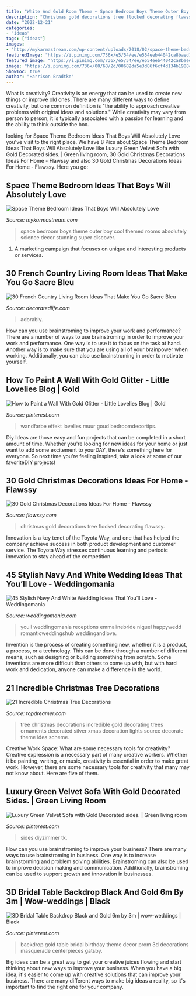 ```yaml
---
title: "White And Gold Room Theme ~ Space Bedroom Boys Theme Outer Boy Cool Themed Rooms Absolutely Science Decor Stunning Super Discover"
description: "Christmas gold decorations tree flocked decorating flawssy"
date: "2022-12-21"
categories:
- "ideas"
tags: ["ideas"]
images:
- "http://mykarmastream.com/wp-content/uploads/2018/02/space-theme-bedroom-12-.jpg"
featuredImage: "https://i.pinimg.com/736x/e5/54/ee/e554eeb44042ca8baed1d8d9df337b2b.jpg"
featured_image: "https://i.pinimg.com/736x/e5/54/ee/e554eeb44042ca8baed1d8d9df337b2b.jpg"
image: "https://i.pinimg.com/736x/00/68/2d/00682da5e3d86f6cf4d134b1988c55c4.jpg"
ShowToc: true
author: "Harrison Bradtke"
---
```



What is creativity?
Creativity is an energy that can be used to create new things or improve old ones. There are many different ways to define creativity, but one common definition is "the ability to approach creative problems with original ideas and solutions." While creativity may vary from person to person, it is typically associated with a passion for learning and the ability to think outside the box.

	

		
looking for Space Theme Bedroom Ideas That Boys Will Absolutely Love you've visit to the right place. We have 8 Pics about Space Theme Bedroom Ideas That Boys Will Absolutely Love like Luxury Green Velvet Sofa with Gold Decorated sides. | Green living room, 30 Gold Christmas Decorations Ideas For Home - Flawssy and also 30 Gold Christmas Decorations Ideas For Home - Flawssy. Here you go:
		
    
## Space Theme Bedroom Ideas That Boys Will Absolutely Love

<img loading=lazy src="http://mykarmastream.com/wp-content/uploads/2018/02/space-theme-bedroom-12-.jpg" onerror="this.onerror=null;this.src='https://tse3.mm.bing.net/th?id=OIP.KmEL59G6mAukG4hrm4EOYQHaKD&amp;pid=15.1';" alt="Space Theme Bedroom Ideas That Boys Will Absolutely Love">

_Source: mykarmastream.com_

>space bedroom boys theme outer boy cool themed rooms absolutely science decor stunning super discover. 

	

1. A marketing campaign that focuses on unique and interesting products or services.

    
## 30 French Country Living Room Ideas That Make You Go Sacre Bleu

<img loading=lazy src="https://decoratedlife.com/wp-content/uploads/2020/04/28.-An-Adorably-Red-and-White-Living-Room.jpg" onerror="this.onerror=null;this.src='https://tse3.mm.bing.net/th?id=OIP.b_ZLHDcgq5hbubPfhHllEQHaLH&amp;pid=15.1';" alt="30 French Country Living Room Ideas That Make You Go Sacre Bleu">

_Source: decoratedlife.com_

>adorably. 

	

How can you use brainstroming to improve your work and performance?
There are a number of ways to use brainstroming in order to improve your work and performance. One way is to use it to focus on the task at hand. Another way is to make sure that you are using all of your brainpower when working. Additionally, you can also use brainstroming in order to motivate yourself.

    
## How To Paint A Wall With Gold Glitter - Little Lovelies Blog | Gold

<img loading=lazy src="https://i.pinimg.com/736x/83/88/57/83885776192f4b8d735475e6093e68ac.jpg" onerror="this.onerror=null;this.src='https://tse1.mm.bing.net/th?id=OIP.Vx9vXJ58xcJVYULIsNog2QHaJ3&amp;pid=15.1';" alt="How to Paint a Wall With Gold Glitter - Little Lovelies Blog | Gold">

_Source: pinterest.com_

>wandfarbe effekt lovelies muur goud bedroomdecortips. 

	

Diy Ideas are those easy and fun projects that can be completed in a short amount of time. Whether you're looking for new ideas for your home or just want to add some excitement to yourDAY, there's something here for everyone. So next time you're feeling inspired, take a look at some of our favoriteDIY projects!

    
## 30 Gold Christmas Decorations Ideas For Home - Flawssy

<img loading=lazy src="http://www.flawssy.com/wp-content/uploads/2016/10/White-Flocked-Christmas-Tree-Decorating-Ideas.jpg" onerror="this.onerror=null;this.src='https://tse2.mm.bing.net/th?id=OIP.bnP0GoGm8aMbt1QtmaaipAHaLE&amp;pid=15.1';" alt="30 Gold Christmas Decorations Ideas For Home - Flawssy">

_Source: flawssy.com_

>christmas gold decorations tree flocked decorating flawssy. 

	

Innovation is a key tenet of the Toyota Way, and one that has helped the company achieve success in both product development and customer service. The Toyota Way stresses continuous learning and periodic innovation to stay ahead of the competition.

    
## 45 Stylish Navy And White Wedding Ideas That You’ll Love - Weddingomania

<img loading=lazy src="https://i.weddingomania.com/stylish-navy-and-white-wedding-ideas-that-youll-love-30-500x750.jpg" onerror="this.onerror=null;this.src='https://tse4.mm.bing.net/th?id=OIP.6b-HPurJXFyQXxFRjQBoOwHaLH&amp;pid=15.1';" alt="45 Stylish Navy And White Wedding Ideas That You’ll Love - Weddingomania">

_Source: weddingomania.com_

>youll weddingomania receptions emmalinebride niguel happywedd romanticweddingshub weddingandlove. 

	

Invention is the process of creating something new, whether it is a product, a process, or a technology. This can be done through a number of different means, such as designing or building something from scratch. Some inventions are more difficult than others to come up with, but with hard work and dedication, anyone can make a difference in the world.

    
## 21 Incredible Christmas Tree Decorations

<img loading=lazy src="http://www.topdreamer.com/wp-content/uploads/2013/12/christmas-tree-decorations-2013-2014.jpg" onerror="this.onerror=null;this.src='https://tse3.mm.bing.net/th?id=OIP.cJQbu9dOYMWHyo-L4BC1oQHaJ4&amp;pid=15.1';" alt="21 Incredible Christmas Tree Decorations">

_Source: topdreamer.com_

>tree christmas decorations incredible gold decorating trees ornaments decorated silver xmas decoration lights source decorate theme idea scheme. 

	

Creative Work Space: What are some necessary tools for creativity?
Creative expression is a necessary part of many creative workers. Whether it be painting, writing, or music, creativity is essential in order to make great work. However, there are some necessary tools for creativity that many may not know about. Here are five of them.

    
## Luxury Green Velvet Sofa With Gold Decorated Sides. | Green Living Room

<img loading=lazy src="https://i.pinimg.com/736x/e5/54/ee/e554eeb44042ca8baed1d8d9df337b2b.jpg" onerror="this.onerror=null;this.src='https://tse1.mm.bing.net/th?id=OIP.tRQ9D5BJreXOyXnipYKjAwHaPL&amp;pid=15.1';" alt="Luxury Green Velvet Sofa with Gold Decorated sides. | Green living room">

_Source: pinterest.com_

>sides diyzimmer tk. 

	

How can you use brainstroming to improve your business?
There are many ways to use brainstroming in business. One way is to increase brainstorming and problem solving abilities. Brainstroming can also be used to improve decision making and communication. Additionally, brainstroming can be used to support growth and innovation in businesses.

    
## 3D Bridal Table Backdrop Black And Gold 6m By 3m | Wow-weddings | Black

<img loading=lazy src="https://i.pinimg.com/736x/00/68/2d/00682da5e3d86f6cf4d134b1988c55c4.jpg" onerror="this.onerror=null;this.src='https://tse3.mm.bing.net/th?id=OIP.hy0PRSWXNItP-Q67nlo4ngHaJ3&amp;pid=15.1';" alt="3D Bridal Table Backdrop Black and Gold 6m by 3m | wow-weddings | Black">

_Source: pinterest.com_

>backdrop gold table bridal birthday theme decor prom 3d decorations masquerade centerpieces gatsby. 

	

Big ideas can be a great way to get your creative juices flowing and start thinking about new ways to improve your business. When you have a big idea, it's easier to come up with creative solutions that can improve your business. There are many different ways to make big ideas a reality, so it's important to find the right one for your company.


